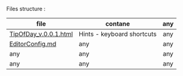 

Files structure :

<!-- file | contane
[file_1](path) | text_contane_1 
[file_2](path) | text_contane_2 
[file_3](path) | text_contane_3  -->

<!-- 
| file           | contane        |
|:----------------|:----------------:|
| [file_3](path) | text_contane_3 |
| [Base_Table.v.0.0.3.txt](Base_Table.v.0.0.3.txt) | prepeard text for tables contanes |
| [Init_Base_to_Education.sql](Init_Base_to_Education.sql) | Final query for Base Education with tables |
 -->
|file | contane| any|
|-----|--------|:---:|
|[TipOfDay_v.0.0.1.html](TipOfDay_v.0.0.1.html ) | Hints - keyboard shortcuts |any|
|[EditorConfig.md ](EditorConfig.md)| any |any|
|any | any |any|
|any | any |any|

